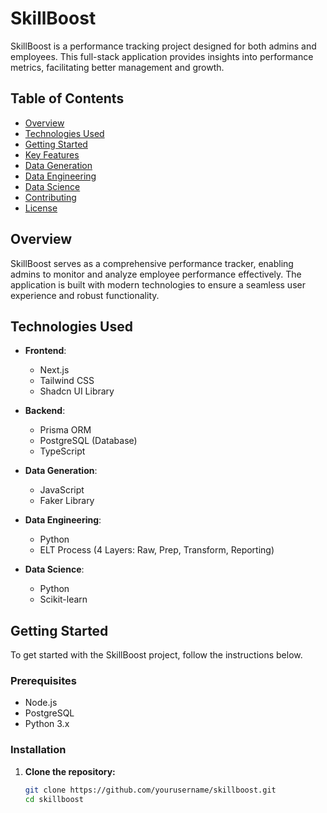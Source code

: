 # SkillBoost

SkillBoost is a performance tracking project designed for both admins and employees. This full-stack application provides insights into performance metrics, facilitating better management and growth.

## Table of Contents

- [Overview](#overview)
- [Technologies Used](#technologies-used)
- [Getting Started](#getting-started)
- [Key Features](#key-features)
- [Data Generation](#data-generation)
- [Data Engineering](#data-engineering)
- [Data Science](#data-science)
- [Contributing](#contributing)
- [License](#license)

## Overview

SkillBoost serves as a comprehensive performance tracker, enabling admins to monitor and analyze employee performance effectively. The application is built with modern technologies to ensure a seamless user experience and robust functionality.

## Technologies Used

- **Frontend**:
  - Next.js
  - Tailwind CSS
  - Shadcn UI Library

- **Backend**:
  - Prisma ORM
  - PostgreSQL (Database)
  - TypeScript

- **Data Generation**:
  - JavaScript
  - Faker Library

- **Data Engineering**:
  - Python
  - ELT Process (4 Layers: Raw, Prep, Transform, Reporting)

- **Data Science**:
  - Python
  - Scikit-learn

## Getting Started

To get started with the SkillBoost project, follow the instructions below.

### Prerequisites

- Node.js
- PostgreSQL
- Python 3.x

### Installation

1. **Clone the repository:**

   ```bash
   git clone https://github.com/yourusername/skillboost.git
   cd skillboost
